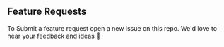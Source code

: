 ## Feature Requests

To Submit a feature request open a new issue on this repo. We'd love to hear your feedback and ideas 🥳
